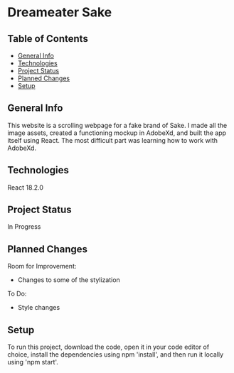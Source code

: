 # Dreameater Sake

## Table of Contents
* [General Info](#general-info)
* [Technologies](#technologies)
* [Project Status](#project-status)
* [Planned Changes](#planned-changes)
* [Setup](#setup)

## General Info
This website is a scrolling webpage for a fake brand of Sake. I made all the image assets, created a functioning mockup in AdobeXd, and built the app itself using React. The most difficult part was learning how to work with AdobeXd.

## Technologies
React 18.2.0

## Project Status
In Progress

## Planned Changes
Room for Improvement:
* Changes to some of the stylization

To Do:
* Style changes

## Setup
To run this project, download the code, open it in your code editor of choice, install the dependencies using npm 'install', and then run it locally using 'npm start'.
